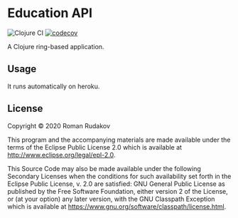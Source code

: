 # Education API

![Clojure CI](https://github.com/rrudakov/ring_leart/workflows/Clojure%20CI/badge.svg?branch=master)
[![codecov](https://codecov.io/gh/rrudakov/education_api/branch/master/graph/badge.svg)](https://codecov.io/gh/rrudakov/education_api)

A Clojure ring-based application.

## Usage

It runs automatically on heroku.

## License

Copyright © 2020 Roman Rudakov

This program and the accompanying materials are made available under the
terms of the Eclipse Public License 2.0 which is available at
http://www.eclipse.org/legal/epl-2.0.

This Source Code may also be made available under the following Secondary
Licenses when the conditions for such availability set forth in the Eclipse
Public License, v. 2.0 are satisfied: GNU General Public License as published by
the Free Software Foundation, either version 2 of the License, or (at your
option) any later version, with the GNU Classpath Exception which is available
at https://www.gnu.org/software/classpath/license.html.
